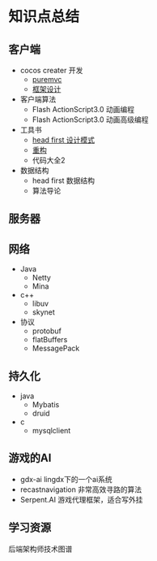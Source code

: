# 知识点总结

## 客户端

- cocos creater 开发
  - [puremvc](https://github.com/sanzhixiong1986/puremvcCode.git)
  - [框架设计](https://github.com/sanzhixiong1986/cccMVC)
- 客户端算法
  - Flash ActionScript3.0 动画编程
  - Flash ActionScript3.0 动画高级编程
- 工具书
  - [head first 设计模式](https://github.com/sanzhixiong1986/Design)
  - [重构](https://github.com/sanzhixiong1986/Refactor)
  - 代码大全2
- 数据结构
  - head first 数据结构
  - 算法导论



## 服务器

## 网络

- Java
  - Netty
  - Mina
- c++
  - libuv 
  - skynet
- 协议
  - protobuf
  - flatBuffers
  - MessagePack



## 持久化

- java
  - Mybatis
  - druid
- c
  - mysqlclient



## 游戏的AI

- gdx-ai lingdx下的一个ai系统
- recastnavigation 非常高效寻路的算法
- Serpent.AI 游戏代理框架，适合写外挂



## 学习资源

后端架构师技术图谱